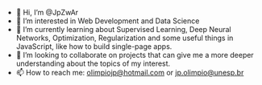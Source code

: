 - 👋 Hi, I’m @JpZwAr
- 👀 I’m interested in Web Development and Data Science
- 🌱 I’m currently learning about Supervised Learning, Deep Neural Networks, Optimization, 
     Regularization and some useful things in JavaScript, like how to build single-page apps.
- 💞️ I’m looking to collaborate on projects that can give me a more deeper understanding about the topics of my interest.
- 📫 How to reach me: olimpiojp@hotmail.com or jp.olimpio@unesp.br

<!---
JpZwAr/JpZwAr is a ✨ special ✨ repository because its `README.md` (this file) appears on your GitHub profile.
You can click the Preview link to take a look at your changes.
--->
